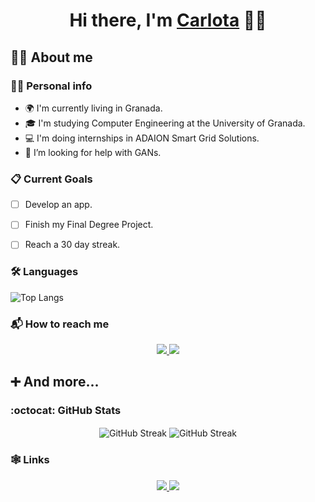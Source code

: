 <h1 align="center">Hi there, I'm <a href="https://www.blackcater.win/" target="_blank">Carlota</a> 🙋‍♀️


## 👩‍💻 About me

### 🧚‍♀️ Personal info
- 🌍 I'm currently living in Granada.
- 🎓 I'm studying Computer Engineering at the University of Granada.
- 💻 I'm doing internships in ADAION Smart Grid Solutions.
- 🤔 I’m looking for help with GANs.


### 📋 Current Goals
- [ ] Develop an app.
- [ ] Finish my Final Degree Project.
- [ ] Reach a 30 day streak.


### 🛠️ Languages
![Top Langs](https://github-readme-stats.vercel.app/api/top-langs/?username=carlotiii30&layout=compact)


### 📬 How to reach me
<p align="center">
  <a href="https://t.me/carlotiii_30">
    <img src="https://img.shields.io/badge/Telegram-2CA5E0?style=for-the-badge&logo=telegram&logoColor=white"/>
  </a>
  <a href="https://mailto:carlotadlavega@gmail.com">
    <img src="https://img.shields.io/badge/Gmail-D14836?style=for-the-badge&logo=gmail&logoColor=white">
  </a>
</p>


## ➕ And more...

### :octocat: GitHub Stats
<p align="center">
  <img align="center" src="https://github-readme-stats.vercel.app/api?username=carlotiii30&show_icons=true&theme=dracula" alt="GitHub Streak" />
  <img align="center" src="https://github-readme-streak-stats.herokuapp.com/?user=carlotiii30&theme=dracula" alt="GitHub Streak"/>
</p>


### 🕸️ Links
<p align="center">
  <a href="https://www.linkedin.com/in/carlota-de-la-vega/" align="center">
    <img src="https://img.shields.io/badge/LinkedIn-0077B5?style=for-the-badge&logo=linkedin&logoColor=white"/>
  </a>
  <a href="https://learn.microsoft.com/en-us/users/carlotadelavega-1761/">
    <img src="https://img.shields.io/badge/Microsoft%20Academic-2D9FD9?style=for-the-badge&logo=Microsoft%20Academic&logoColor=white">
  </a>
</p>
